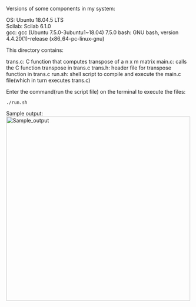 Versions of some components in my system:

OS: Ubuntu 18.04.5 LTS<br>
Scilab: Scilab 6.1.0<br>
gcc: gcc (Ubuntu 7.5.0-3ubuntu1~18.04) 7.5.0
bash: GNU bash, version 4.4.20(1)-release (x86_64-pc-linux-gnu)

This directory contains:

trans.c:  C function that computes transpose of a n x m matrix
main.c:  calls the C function transpose in trans.c
trans.h: header file for transpose function in trans.c
run.sh: shell script to compile and execute the main.c file(which in turn executes trans.c)

Enter the command(run the script file) on the terminal to execute the files:

`./run.sh`

Sample output:<br>
<a href="https://drive.google.com/uc?export=view&id=1uvhXkH1NwguOxUlP71Mg6FO0rwu0Aib3"><img src="https://drive.google.com/uc?export=view&id=1uvhXkH1NwguOxUlP71Mg6FO0rwu0Aib3" width="500" height="auto" title="Sample_output" />
